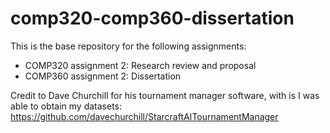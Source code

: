 # comp320-comp360-dissertation
This is the base repository for the following assignments:
* COMP320 assignment 2: Research review and proposal
* COMP360 assignment 2: Dissertation



Credit to Dave Churchill for his tournament manager software, with is I was able to obtain my datasets:
https://github.com/davechurchill/StarcraftAITournamentManager